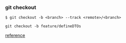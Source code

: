 ### git checkout <branch>

```
$ git checkout -b <branch> --track <remote>/<branch>
```
```
git checkout -b feature/defineDTOs
```

[reference](http://git-scm.com/docs/git-checkout)
